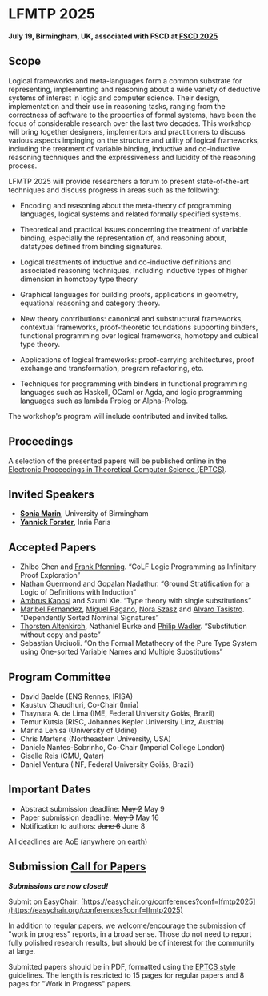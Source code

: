 # LFMTP 2025

**July 19, Birmingham, UK, associated with FSCD at [FSCD 2025](https://fscd2025.github.io)**

## Scope

Logical frameworks and meta-languages form a common substrate for
representing, implementing and reasoning about a wide variety of
deductive systems of interest in logic and computer science. Their
design, implementation and their use in reasoning tasks, ranging from
the correctness of software to the properties of formal systems,
have been the focus of considerable research over the last two decades.
This workshop will bring together designers, implementors and
practitioners to discuss various aspects impinging on the structure and
utility of logical frameworks, including the treatment of variable
binding, inductive and co-inductive reasoning techniques and the
expressiveness and lucidity of the reasoning process.

LFMTP 2025 will provide researchers a forum to present state-of-the-art
techniques and discuss progress in areas such as the following:

- Encoding and reasoning about the meta-theory of programming languages,
  logical systems and related formally specified systems.

- Theoretical and practical issues concerning the treatment of variable
  binding, especially the representation of, and reasoning about,
  datatypes defined from binding signatures.

- Logical treatments of inductive and co-inductive definitions and
  associated reasoning techniques, including inductive types of higher
  dimension in homotopy type theory

- Graphical languages for building proofs, applications in geometry,
  equational reasoning and category theory.

- New theory contributions: canonical and substructural frameworks,
  contextual frameworks, proof-theoretic foundations supporting
  binders, functional programming over logical frameworks,
  homotopy and cubical type theory.

- Applications of logical frameworks: proof-carrying architectures,
  proof exchange and transformation, program refactoring, etc.

- Techniques for programming with binders in functional programming
  languages such as Haskell, OCaml or Agda, and logic programming
  languages such as lambda Prolog or Alpha-Prolog.

The workshop's program will include contributed and invited talks.

## Proceedings

A selection of the presented papers will be published online in the [Electronic Proceedings in Theoretical Computer Science (EPTCS)](https://eptcs.org).

## Invited Speakers

- **[Sonia Marin](https://filipendule.github.io/)**, University of Birmingham
- **[Yannick Forster](https://yforster.de/)**, Inria Paris

## Accepted Papers

* Zhibo Chen and [Frank Pfenning](http://www.cs.cmu.edu/~fp/). “CoLF Logic Programming as Infinitary Proof Exploration”
* Nathan Guermond and Gopalan Nadathur. “Ground Stratification for a Logic of Definitions with Induction”
* [Ambrus Kaposi](http://akaposi.github.io/) and Szumi Xie. “Type theory with single substitutions”
* [Maribel Fernandez](http://www.inf.kcl.ac.uk/staff/maribel), [Miguel Pagano](http://cs.famaf.unc.edu.ar/~mpagano/), [Nora Szasz](http://fi.ort.edu.uy/nora-szasz-en) and [Alvaro Tasistro](http://fi.ort.edu.uy/alvaro-tasistro-en). “Dependently Sorted Nominal Signatures”
* [Thorsten Altenkirch](http://www.cs.nott.ac.uk/~txa/), Nathaniel Burke and [Philip Wadler](http://homepages.inf.ed.ac.uk/wadler/). “Substitution without copy and paste”
* Sebastian Urciuoli. “On the Formal Metatheory of the Pure Type System using One-sorted Variable Names and Multiple Substitutions”

## Program Committee

- David Baelde (ENS Rennes, IRISA)
- Kaustuv Chaudhuri, Co-Chair (Inria)
- Thaynara A. de Lima (IME, Federal University Goiás, Brazil)
- Temur Kutsia (RISC, Johannes Kepler University Linz, Austria)
- Marina Lenisa (University of Udine)
- Chris Martens (Northeastern University, USA)
- Daniele Nantes-Sobrinho, Co-Chair (Imperial College London)
- Giselle Reis (CMU, Qatar)
- Daniel Ventura (INF, Federal University Goiás, Brazil)

## Important Dates

- Abstract submission deadline: ~~May 2~~ May 9
- Paper submission deadline:    ~~May 9~~ May 16
- Notification to authors:      ~~June 6~~ June 8

All deadlines are AoE (anywhere on earth)

## Submission [Call for Papers](https://lfmtp.github.io/lfmtp-page/workshops/2025/CFP.txt)

***Submissions are now closed!***

Submit on EasyChair: [https://easychair.org/conferences?conf=lfmtp2025](https://easychair.org/conferences?conf=lfmtp2025)

In addition to regular papers, we welcome/encourage the submission of
"work in progress" reports, in a broad sense. Those do not need to
report fully polished research results, but should be of interest for
the community at large.

Submitted papers should be in PDF, formatted using the [EPTCS style](https://info.eptcs.org/)
guidelines. The length is restricted to 15 pages for regular papers and
8 pages for "Work in Progress" papers.

